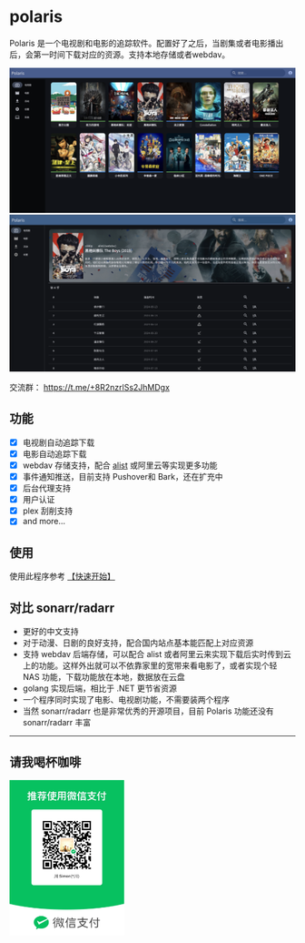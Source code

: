# polaris

Polaris 是一个电视剧和电影的追踪软件。配置好了之后，当剧集或者电影播出后，会第一时间下载对应的资源。支持本地存储或者webdav。

![main_page](./doc/assets/main_page.png)
![detail_page](./doc/assets/detail_page.png)

交流群： https://t.me/+8R2nzrlSs2JhMDgx

## 功能

- [x] 电视剧自动追踪下载
- [x] 电影自动追踪下载
- [x] webdav 存储支持，配合 [alist](https://github.com/alist-org/alist) 或阿里云等实现更多功能
- [x] 事件通知推送，目前支持 Pushover和 Bark，还在扩充中
- [x] 后台代理支持
- [x] 用户认证
- [x] plex 刮削支持
- [x] and more...

## 使用

使用此程序参考 [【快速开始】](./doc/quick_start.md)


## 对比 sonarr/radarr
* 更好的中文支持
* 对于动漫、日剧的良好支持，配合国内站点基本能匹配上对应资源
* 支持 webdav 后端存储，可以配合 alist 或者阿里云来实现下载后实时传到云上的功能。这样外出就可以不依靠家里的宽带来看电影了，或者实现个轻 NAS 功能，下载功能放在本地，数据放在云盘
* golang 实现后端，相比于 .NET 更节省资源
* 一个程序同时实现了电影、电视剧功能，不需要装两个程序
* 当然 sonarr/radarr 也是非常优秀的开源项目，目前 Polaris 功能还没有 sonarr/radarr 丰富

-------------

## 请我喝杯咖啡

<img src="./doc/assets/wechat.JPG" width=40% height=40%>
